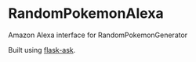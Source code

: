 # RandomPokemonAlexa
Amazon Alexa interface for RandomPokemonGenerator

Built using [flask-ask](https://alexatutorial.com/flask-ask/).
